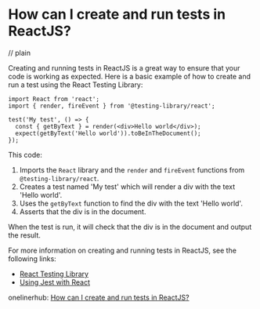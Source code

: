 # How can I create and run tests in ReactJS?
// plain

Creating and running tests in ReactJS is a great way to ensure that your code is working as expected. Here is a basic example of how to create and run a test using the React Testing Library:

```
import React from 'react';
import { render, fireEvent } from '@testing-library/react';

test('My test', () => {
  const { getByText } = render(<div>Hello world</div>);
  expect(getByText('Hello world')).toBeInTheDocument();
});
```

This code:
1. Imports the `React` library and the `render` and `fireEvent` functions from `@testing-library/react`.
2. Creates a test named 'My test' which will render a div with the text 'Hello world'.
3. Uses the `getByText` function to find the div with the text 'Hello world'.
4. Asserts that the div is in the document.

When the test is run, it will check that the div is in the document and output the result.

For more information on creating and running tests in ReactJS, see the following links:
- [React Testing Library](https://testing-library.com/docs/react-testing-library/intro)
- [Using Jest with React](https://jestjs.io/docs/en/tutorial-react)

onelinerhub: [How can I create and run tests in ReactJS?](https://onelinerhub.com/reactjs/how-can-i-create-and-run-tests-in-reactjs)